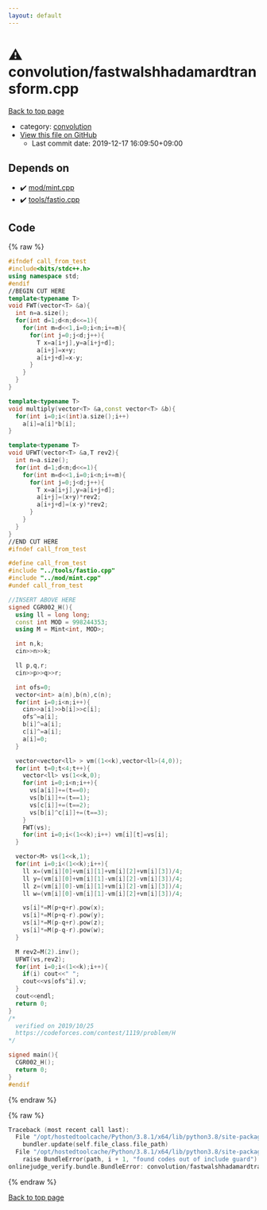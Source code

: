 ```yaml
---
layout: default
---
```


<!-- mathjax config similar to math.stackexchange -->
<script type="text/javascript" async
  src="https://cdnjs.cloudflare.com/ajax/libs/mathjax/2.7.5/MathJax.js?config=TeX-MML-AM_CHTML">
</script>
<script type="text/x-mathjax-config">
  MathJax.Hub.Config({
    TeX: { equationNumbers: { autoNumber: "AMS" }},
    tex2jax: {
      inlineMath: [ ['$','$'] ],
      processEscapes: true
    },
    "HTML-CSS": { matchFontHeight: false },
    displayAlign: "left",
    displayIndent: "2em"
  });
</script>

<script type="text/javascript" src="https://cdnjs.cloudflare.com/ajax/libs/jquery/3.4.1/jquery.min.js"></script>
<script src="https://cdn.jsdelivr.net/npm/jquery-balloon-js@1.1.2/jquery.balloon.min.js" integrity="sha256-ZEYs9VrgAeNuPvs15E39OsyOJaIkXEEt10fzxJ20+2I=" crossorigin="anonymous"></script>
<script type="text/javascript" src="../../assets/js/copy-button.js"></script>
<link rel="stylesheet" href="../../assets/css/copy-button.css" />


# :warning: convolution/fastwalshhadamardtransform.cpp

<a href="../../index.html">Back to top page</a>

* category: <a href="../../index.html#a9595c1c24c33b16056d2ad07e71682d">convolution</a>
* <a href="{{ site.github.repository_url }}/blob/master/convolution/fastwalshhadamardtransform.cpp">View this file on GitHub</a>
    - Last commit date: 2019-12-17 16:09:50+09:00




## Depends on

* :heavy_check_mark: <a href="../mod/mint.cpp.html">mod/mint.cpp</a>
* :heavy_check_mark: <a href="../tools/fastio.cpp.html">tools/fastio.cpp</a>


## Code

<a id="unbundled"></a>
{% raw %}
```cpp
#ifndef call_from_test
#include<bits/stdc++.h>
using namespace std;
#endif
//BEGIN CUT HERE
template<typename T>
void FWT(vector<T> &a){
  int n=a.size();
  for(int d=1;d<n;d<<=1){
    for(int m=d<<1,i=0;i<n;i+=m){
      for(int j=0;j<d;j++){
        T x=a[i+j],y=a[i+j+d];
        a[i+j]=x+y;
        a[i+j+d]=x-y;
      }
    }
  }
}

template<typename T>
void multiply(vector<T> &a,const vector<T> &b){
  for(int i=0;i<(int)a.size();i++)
    a[i]=a[i]*b[i];
}

template<typename T>
void UFWT(vector<T> &a,T rev2){
  int n=a.size();
  for(int d=1;d<n;d<<=1){
    for(int m=d<<1,i=0;i<n;i+=m){
      for(int j=0;j<d;j++){
        T x=a[i+j],y=a[i+j+d];
        a[i+j]=(x+y)*rev2;
        a[i+j+d]=(x-y)*rev2;
      }
    }
  }
}
//END CUT HERE
#ifndef call_from_test

#define call_from_test
#include "../tools/fastio.cpp"
#include "../mod/mint.cpp"
#undef call_from_test

//INSERT ABOVE HERE
signed CGR002_H(){
  using ll = long long;
  const int MOD = 998244353;
  using M = Mint<int, MOD>;

  int n,k;
  cin>>n>>k;

  ll p,q,r;
  cin>>p>>q>>r;

  int ofs=0;
  vector<int> a(n),b(n),c(n);
  for(int i=0;i<n;i++){
    cin>>a[i]>>b[i]>>c[i];
    ofs^=a[i];
    b[i]^=a[i];
    c[i]^=a[i];
    a[i]=0;
  }

  vector<vector<ll> > vm((1<<k),vector<ll>(4,0));
  for(int t=0;t<4;t++){
    vector<ll> vs(1<<k,0);
    for(int i=0;i<n;i++){
      vs[a[i]]+=(t==0);
      vs[b[i]]+=(t==1);
      vs[c[i]]+=(t==2);
      vs[b[i]^c[i]]+=(t==3);
    }
    FWT(vs);
    for(int i=0;i<(1<<k);i++) vm[i][t]=vs[i];
  }

  vector<M> vs(1<<k,1);
  for(int i=0;i<(1<<k);i++){
    ll x=(vm[i][0]+vm[i][1]+vm[i][2]+vm[i][3])/4;
    ll y=(vm[i][0]+vm[i][1]-vm[i][2]-vm[i][3])/4;
    ll z=(vm[i][0]-vm[i][1]+vm[i][2]-vm[i][3])/4;
    ll w=(vm[i][0]-vm[i][1]-vm[i][2]+vm[i][3])/4;

    vs[i]*=M(p+q+r).pow(x);
    vs[i]*=M(p+q-r).pow(y);
    vs[i]*=M(p-q+r).pow(z);
    vs[i]*=M(p-q-r).pow(w);
  }

  M rev2=M(2).inv();
  UFWT(vs,rev2);
  for(int i=0;i<(1<<k);i++){
    if(i) cout<<" ";
    cout<<vs[ofs^i].v;
  }
  cout<<endl;
  return 0;
}
/*
  verified on 2019/10/25
  https://codeforces.com/contest/1119/problem/H
*/

signed main(){
  CGR002_H();
  return 0;
}
#endif

```
{% endraw %}

<a id="bundled"></a>
{% raw %}
```cpp
Traceback (most recent call last):
  File "/opt/hostedtoolcache/Python/3.8.1/x64/lib/python3.8/site-packages/onlinejudge_verify/docs.py", line 342, in write_contents
    bundler.update(self.file_class.file_path)
  File "/opt/hostedtoolcache/Python/3.8.1/x64/lib/python3.8/site-packages/onlinejudge_verify/bundle.py", line 151, in update
    raise BundleError(path, i + 1, "found codes out of include guard")
onlinejudge_verify.bundle.BundleError: convolution/fastwalshhadamardtransform.cpp: line 5: found codes out of include guard

```
{% endraw %}

<a href="../../index.html">Back to top page</a>

